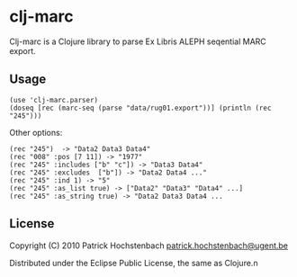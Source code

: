 # clj-marc

Clj-marc is a Clojure library to parse Ex Libris ALEPH seqential MARC export.

## Usage

	(use 'clj-marc.parser)
	(doseq [rec (marc-seq (parse "data/rug01.export"))] (println (rec "245")))

Other options:

	(rec "245")  -> "Data2 Data3 Data4"
	(rec "008" :pos [7 11]) -> "1977"
	(rec "245" :includes ["b" "c"]) -> "Data3 Data4"
	(rec "245" :excludes  ["b"]) -> "Data2 Data4 ..." 
	(rec "245" :ind 1) -> "5"
	(rec "245" :as_list true) -> ["Data2" "Data3" "Data4" ...]
	(rec "245" :as_string true) -> "Data2 Data3 Data4 ...

## License

Copyright (C) 2010 Patrick Hochstenbach <patrick.hochstenbach@ugent.be>

Distributed under the Eclipse Public License, the same as Clojure.n
